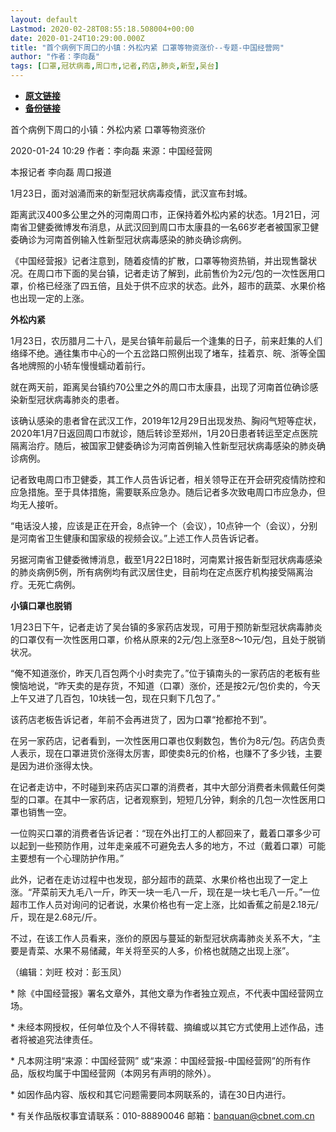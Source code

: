 ```yaml
---
layout: default
Lastmod: 2020-02-28T08:55:18.508004+00:00
date: 2020-01-24T10:29:00.000Z
title: "首个病例下周口的小镇：外松内紧 口罩等物资涨价--专题-中国经营网"
author: "作者：李向磊"
tags: [口罩,冠状病毒,周口市,记者,药店,肺炎,新型,吴台]
---
```


* [**原文链接**](http://www.cb.com.cn/index/show/special/cv/cv13413473127)
* [**备份链接**](https://web.archive.org/web/20200211133321/http://www.cb.com.cn/index/show/special/cv/cv13413473127)


首个病例下周口的小镇：外松内紧 口罩等物资涨价

2020-01-24 10:29 作者：李向磊 来源：中国经营网

本报记者 李向磊 周口报道

1月23日，面对汹涌而来的新型冠状病毒疫情，武汉宣布封城。

距离武汉400多公里之外的河南周口市，正保持着外松内紧的状态。1月21日，河南省卫健委微博发布消息，从武汉回到周口市太康县的一名66岁老者被国家卫健委确诊为河南首例输入性新型冠状病毒感染的肺炎确诊病例。

《中国经营报》记者注意到，随着疫情的扩散，口罩等物资热销，并出现售罄状况。在周口市下面的吴台镇，记者走访了解到，此前售价为2元/包的一次性医用口罩，价格已经涨了四五倍，且处于供不应求的状态。此外，超市的蔬菜、水果价格也出现一定的上涨。

**外松内紧**

1月23日，农历腊月二十八，是吴台镇年前最后一个逢集的日子，前来赶集的人们络绎不绝。通往集市中心的一个五岔路口照例出现了堵车，挂着京、皖、浙等全国各地牌照的小轿车慢慢蠕动着前行。

就在两天前，距离吴台镇约70公里之外的周口市太康县，出现了河南首位确诊感染新型冠状病毒肺炎的患者。

该确认感染的患者曾在武汉工作，2019年12月29日出现发热、胸闷气短等症状，2020年1月7日返回周口市就诊，随后转诊至郑州，1月20日患者转运至定点医院隔离治疗。随后，被国家卫健委确诊为河南首例输入性新型冠状病毒感染的肺炎确诊病例。

记者致电周口市卫健委，其工作人员告诉记者，相关领导正在开会研究疫情防控和应急措施。至于具体措施，需要联系应急办。随后记者多次致电周口市应急办，但均无人接听。

“电话没人接，应该是正在开会，8点钟一个（会议），10点钟一个（会议），分别是河南省卫生健康和国家级的视频会议。”上述工作人员告诉记者。

另据河南省卫健委微博消息，截至1月22日18时，河南累计报告新型冠状病毒感染的肺炎病例5例，所有病例均有武汉居住史，目前均在定点医疗机构接受隔离治疗。无死亡病例。

**小镇口罩也脱销**

1月23日下午，记者走访了吴台镇的多家药店发现，可用于预防新型冠状病毒肺炎的口罩仅有一次性医用口罩，价格从原来的2元/包上涨至8～10元/包，且处于脱销状况。

“俺不知道涨价，昨天几百包两个小时卖完了。”位于镇南头的一家药店的老板有些懊恼地说，“昨天卖的是存货，不知道（口罩）涨价，还是按2元/包价卖的，今天上午又进了几百包，10块钱一包，现在只剩下几包了。”

该药店老板告诉记者，年前不会再进货了，因为口罩“抢都抢不到”。

在另一家药店，记者看到，一次性医用口罩也仅剩数包，售价为8元/包。药店负责人表示，现在口罩进货价涨得太厉害，即使卖8元的价格，也赚不了多少钱，主要是因为进价涨得太快。

在记者走访中，不时碰到来药店买口罩的消费者，其中大部分消费者未佩戴任何类型的口罩。在其中一家药店，记者观察到，短短几分钟，剩余的几包一次性医用口罩也销售一空。

一位购买口罩的消费者告诉记者：“现在外出打工的人都回来了，戴着口罩多少可以起到一些预防作用，过年走亲戚不可避免去人多的地方，不过（戴着口罩）可能主要想有一个心理防护作用。”

此外，记者在走访过程中也发现，部分超市的蔬菜、水果价格也出现了一定上涨。“芹菜前天九毛八一斤，昨天一块一毛八一斤，现在是一块七毛八一斤。”一位超市工作人员对询问的记者说，水果价格也有一定上涨，比如香蕉之前是2.18元/斤，现在是2.68元/斤。

不过，在该工作人员看来，涨价的原因与蔓延的新型冠状病毒肺炎关系不大，“主要是青菜、水果不易储藏，年关将至买的人多，价格也就随之出现上涨”。

（编辑：刘旺 校对：彭玉凤）

\* 除《中国经营报》署名文章外，其他文章为作者独立观点，不代表中国经营网立场。

\* 未经本网授权，任何单位及个人不得转载、摘编或以其它方式使用上述作品，违者将被追究法律责任。

\* 凡本网注明“来源：中国经营网” 或“来源：中国经营报-中国经营网”的所有作品，版权均属于中国经营网（本网另有声明的除外）。

\* 如因作品内容、版权和其它问题需要同本网联系的，请在30日内进行。

\* 有关作品版权事宜请联系：010-88890046 邮箱：banquan@cbnet.com.cn

